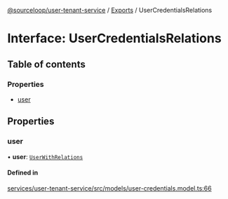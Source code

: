 [@sourceloop/user-tenant-service](../README.md) / [Exports](../modules.md) / UserCredentialsRelations

# Interface: UserCredentialsRelations

## Table of contents

### Properties

- [user](UserCredentialsRelations.md#user)

## Properties

### user

• **user**: [`UserWithRelations`](../modules.md#userwithrelations)

#### Defined in

[services/user-tenant-service/src/models/user-credentials.model.ts:66](https://github.com/sourcefuse/loopback4-microservice-catalog/blob/b93c60ac7/services/user-tenant-service/src/models/user-credentials.model.ts#L66)
